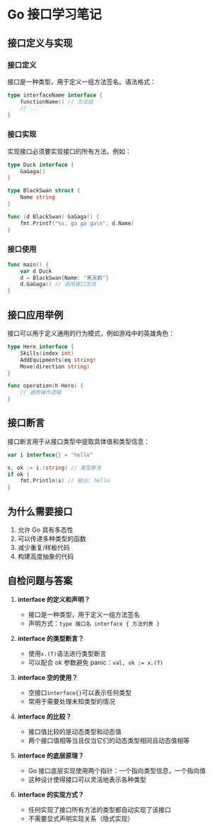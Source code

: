# Go 接口学习笔记

## 接口定义与实现

### 接口定义

接口是一种类型，用于定义一组方法签名。语法格式：

```go
type interfaceName interface {
    functionName() // 方法组
    // ...
}
```

### 接口实现

实现接口必须要实现接口的所有方法。例如：

```go
type Duck interface {
    GaGaga()
}

type BlackSwan struct {
    Name string
}

func (d BlackSwan) GaGaga() {
    fmt.Printf("%s, ga ga ga\n", d.Name)
}
```

### 接口使用

```go
func main() {
    var d Duck
    d = BlackSwan{Name: "黑天鹅"}
    d.GaGaga() // 调用接口方法
}
```

## 接口应用举例

接口可以用于定义通用的行为模式，例如游戏中的英雄角色：

```go
type Hero interface {
    Skills(index int)
    AddEquipments(eq string)
    Move(direction string)
}

func operation(h Hero) {
    // 通用操作逻辑
}
```

## 接口断言

接口断言用于从接口类型中提取具体值和类型信息：

```go
var i interface{} = "hello"

s, ok := i.(string) // 类型断言
if ok {
    fmt.Println(s) // 输出: hello
}
```

## 为什么需要接口

1. 允许 Go 具有多态性
2. 可以传递多种类型的函数
3. 减少重复/样板代码
4. 构建高度抽象的代码

## 自检问题与答案

1. **interface 的定义和声明？**

   - 接口是一种类型，用于定义一组方法签名
   - 声明方式：`type 接口名 interface { 方法列表 }`

2. **interface 的类型断言？**

   - 使用`x.(T)`语法进行类型断言
   - 可以配合 ok 参数避免 panic：`val, ok := x.(T)`

3. **interface 空的使用？**

   - 空接口`interface{}`可以表示任何类型
   - 常用于需要处理未知类型的情况

4. **interface 的比较？**

   - 接口值比较的是动态类型和动态值
   - 两个接口值相等当且仅当它们的动态类型相同且动态值相等

5. **interface 的底层原理？**

   - Go 接口底层实现使用两个指针：一个指向类型信息，一个指向值
   - 这种设计使得接口可以灵活地表示各种类型

6. **interface 的实现方式？**
   - 任何实现了接口所有方法的类型都自动实现了该接口
   - 不需要显式声明实现关系（隐式实现）
